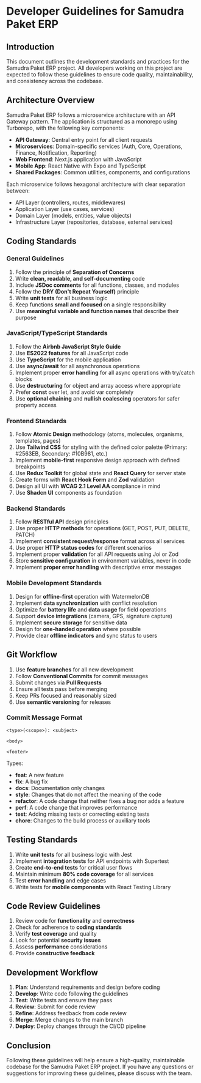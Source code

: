 # Developer Guidelines for Samudra Paket ERP

## Introduction

This document outlines the development standards and practices for the Samudra Paket ERP project. All developers working on this project are expected to follow these guidelines to ensure code quality, maintainability, and consistency across the codebase.

## Architecture Overview

Samudra Paket ERP follows a microservice architecture with an API Gateway pattern. The application is structured as a monorepo using Turborepo, with the following key components:

- **API Gateway**: Central entry point for all client requests
- **Microservices**: Domain-specific services (Auth, Core, Operations, Finance, Notification, Reporting)
- **Web Frontend**: Next.js application with JavaScript
- **Mobile App**: React Native with Expo and TypeScript
- **Shared Packages**: Common utilities, components, and configurations

Each microservice follows hexagonal architecture with clear separation between:

- API Layer (controllers, routes, middlewares)
- Application Layer (use cases, services)
- Domain Layer (models, entities, value objects)
- Infrastructure Layer (repositories, database, external services)

## Coding Standards

### General Guidelines

1. Follow the principle of **Separation of Concerns**
2. Write **clean, readable, and self-documenting** code
3. Include **JSDoc comments** for all functions, classes, and modules
4. Follow the **DRY (Don't Repeat Yourself)** principle
5. Write **unit tests** for all business logic
6. Keep functions **small and focused** on a single responsibility
7. Use **meaningful variable and function names** that describe their purpose

### JavaScript/TypeScript Standards

1. Follow the **Airbnb JavaScript Style Guide**
2. Use **ES2022 features** for all JavaScript code
3. Use **TypeScript** for the mobile application
4. Use **async/await** for all asynchronous operations
5. Implement proper **error handling** for all async operations with try/catch blocks
6. Use **destructuring** for object and array access where appropriate
7. Prefer **const** over let, and avoid var completely
8. Use **optional chaining** and **nullish coalescing** operators for safer property access

### Frontend Standards

1. Follow **Atomic Design** methodology (atoms, molecules, organisms, templates, pages)
2. Use **Tailwind CSS** for styling with the defined color palette (Primary: #2563EB, Secondary: #10B981, etc.)
3. Implement **mobile-first** responsive design approach with defined breakpoints
4. Use **Redux Toolkit** for global state and **React Query** for server state
5. Create forms with **React Hook Form** and **Zod** validation
6. Design all UI with **WCAG 2.1 Level AA** compliance in mind
7. Use **Shadcn UI** components as foundation

### Backend Standards

1. Follow **RESTful API** design principles
2. Use proper **HTTP methods** for operations (GET, POST, PUT, DELETE, PATCH)
3. Implement **consistent request/response** format across all services
4. Use proper **HTTP status codes** for different scenarios
5. Implement proper **validation** for all API requests using Joi or Zod
6. Store **sensitive configuration** in environment variables, never in code
7. Implement **proper error handling** with descriptive error messages

### Mobile Development Standards

1. Design for **offline-first** operation with WatermelonDB
2. Implement **data synchronization** with conflict resolution
3. Optimize for **battery life** and **data usage** for field operations
4. Support **device integrations** (camera, GPS, signature capture)
5. Implement **secure storage** for sensitive data
6. Design for **one-handed operation** where possible
7. Provide clear **offline indicators** and sync status to users

## Git Workflow

1. Use **feature branches** for all new development
2. Follow **Conventional Commits** for commit messages
3. Submit changes via **Pull Requests**
4. Ensure all tests pass before merging
5. Keep PRs focused and reasonably sized
6. Use **semantic versioning** for releases

### Commit Message Format

```
<type>(<scope>): <subject>

<body>

<footer>
```

Types:

- **feat**: A new feature
- **fix**: A bug fix
- **docs**: Documentation only changes
- **style**: Changes that do not affect the meaning of the code
- **refactor**: A code change that neither fixes a bug nor adds a feature
- **perf**: A code change that improves performance
- **test**: Adding missing tests or correcting existing tests
- **chore**: Changes to the build process or auxiliary tools

## Testing Standards

1. Write **unit tests** for all business logic with Jest
2. Implement **integration tests** for API endpoints with Supertest
3. Create **end-to-end tests** for critical user flows
4. Maintain minimum **80% code coverage** for all services
5. Test **error handling** and edge cases
6. Write tests for **mobile components** with React Testing Library

## Code Review Guidelines

1. Review code for **functionality** and **correctness**
2. Check for adherence to **coding standards**
3. Verify **test coverage** and quality
4. Look for potential **security issues**
5. Assess **performance** considerations
6. Provide **constructive feedback**

## Development Workflow

1. **Plan**: Understand requirements and design before coding
2. **Develop**: Write code following the guidelines
3. **Test**: Write tests and ensure they pass
4. **Review**: Submit for code review
5. **Refine**: Address feedback from code review
6. **Merge**: Merge changes to the main branch
7. **Deploy**: Deploy changes through the CI/CD pipeline

## Conclusion

Following these guidelines will help ensure a high-quality, maintainable codebase for the Samudra Paket ERP project. If you have any questions or suggestions for improving these guidelines, please discuss with the team.
